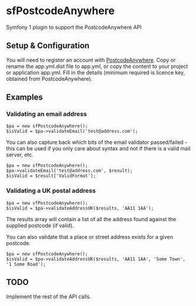 sfPostcodeAnywhere
==================

Symfony 1 plugin to support the PostcodeAnywhere API

Setup & Configuration
---------------------

You will need to register an account with [PostcodeAnywhere](http://www.postcodeanywhere.co.uk).
Copy or rename the app.yml.dist file to app.yml, or copy the content to your project or application app.yml.
Fill in the details (minimum required is licence key, obtained from PostcodeAnywhere).

Examples
--------

### Validating an email address ###

    $pa = new sfPostcodeAnywhere();
    $isValid = $pa->validateEmail('test@address.com');

You can also capture back which bits of the email validator passed/failed - this can be used if you only care about syntax and not if there is a valid mail server, etc.

    $pa = new sfPostcodeAnywhere();
    $pa->validateEmail('test@address.com', $result);
    $isValid = $result['ValidFormat'];

### Validating a UK postal address ###

    $pa = new sfPostcodeAnywhere();
    $isValid = $pa->validateAddressUK($results, 'AA11 1AA');

The results array will contain a list of all the address found against the supplied postcode (if valid).

You can also validate that a place or street address exists for a given postcode.

    $pa = new sfPostcodeAnywhere();
    $isValid = $pa->validateAddressUK($results, 'AA11 1AA', 'Some Town', '1 Some Road');

TODO
----

Implement the rest of the API calls.